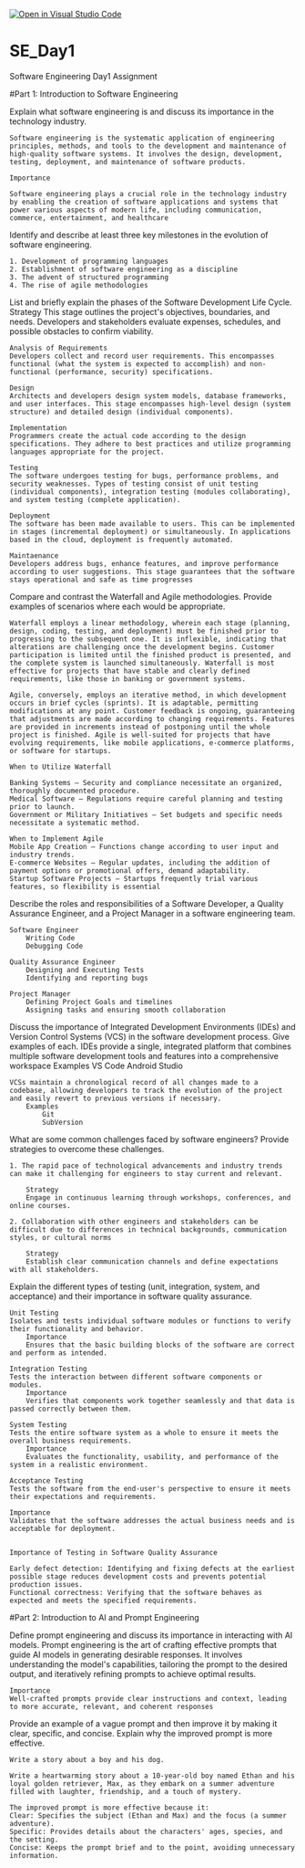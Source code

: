[![Open in Visual Studio Code](https://classroom.github.com/assets/open-in-vscode-2e0aaae1b6195c2367325f4f02e2d04e9abb55f0b24a779b69b11b9e10269abc.svg)](https://classroom.github.com/online_ide?assignment_repo_id=18370970&assignment_repo_type=AssignmentRepo)

# SE_Day1

Software Engineering Day1 Assignment

#Part 1: Introduction to Software Engineering

Explain what software engineering is and discuss its importance in the technology industry.

    Software engineering is the systematic application of engineering principles, methods, and tools to the development and maintenance of high-quality software systems. It involves the design, development, testing, deployment, and maintenance of software products.

    Importance

    Software engineering plays a crucial role in the technology industry by enabling the creation of software applications and systems that power various aspects of modern life, including communication, commerce, entertainment, and healthcare

Identify and describe at least three key milestones in the evolution of software engineering.

    1. Development of programming languages
    2. Establishment of software engineering as a discipline
    3. The advent of structured programming
    4. The rise of agile methodologies

List and briefly explain the phases of the Software Development Life Cycle.
Strategy
This stage outlines the project's objectives, boundaries, and needs. Developers and stakeholders evaluate expenses, schedules, and possible obstacles to confirm viability.

    Analysis of Requirements
    Developers collect and record user requirements. This encompasses functional (what the system is expected to accomplish) and non-functional (performance, security) specifications.

    Design
    Architects and developers design system models, database frameworks, and user interfaces. This stage encompasses high-level design (system structure) and detailed design (individual components).

    Implementation
    Programmers create the actual code according to the design specifications. They adhere to best practices and utilize programming languages appropriate for the project.

    Testing
    The software undergoes testing for bugs, performance problems, and security weaknesses. Types of testing consist of unit testing (individual components), integration testing (modules collaborating), and system testing (complete application).

    Deployment
    The software has been made available to users. This can be implemented in stages (incremental deployment) or simultaneously. In applications based in the cloud, deployment is frequently automated.

    Maintaenance
    Developers address bugs, enhance features, and improve performance according to user suggestions. This stage guarantees that the software stays operational and safe as time progresses

Compare and contrast the Waterfall and Agile methodologies. Provide examples of scenarios where each would be appropriate.

    Waterfall employs a linear methodology, wherein each stage (planning, design, coding, testing, and deployment) must be finished prior to progressing to the subsequent one. It is inflexible, indicating that alterations are challenging once the development begins. Customer participation is limited until the finished product is presented, and the complete system is launched simultaneously. Waterfall is most effective for projects that have stable and clearly defined requirements, like those in banking or government systems.

    Agile, conversely, employs an iterative method, in which development occurs in brief cycles (sprints). It is adaptable, permitting modifications at any point. Customer feedback is ongoing, guaranteeing that adjustments are made according to changing requirements. Features are provided in increments instead of postponing until the whole project is finished. Agile is well-suited for projects that have evolving requirements, like mobile applications, e-commerce platforms, or software for startups.

    When to Utilize Waterfall

    Banking Systems – Security and compliance necessitate an organized, thoroughly documented procedure.
    Medical Software – Regulations require careful planning and testing prior to launch.
    Government or Military Initiatives – Set budgets and specific needs necessitate a systematic method.

    When to Implement Agile
    Mobile App Creation – Functions change according to user input and industry trends.
    E-commerce Websites – Regular updates, including the addition of payment options or promotional offers, demand adaptability.
    Startup Software Projects – Startups frequently trial various features, so flexibility is essential

Describe the roles and responsibilities of a Software Developer, a Quality Assurance Engineer, and a Project Manager in a software engineering team.

    Software Engineer
        Writing Code
        Debugging Code

    Quality Assurance Engineer
        Designing and Executing Tests
        Identifying and reporting bugs

    Project Manager
        Defining Project Goals and timelines
        Assigning tasks and ensuring smooth collaboration

Discuss the importance of Integrated Development Environments (IDEs) and Version Control Systems (VCS) in the software development process. Give examples of each.
IDEs provide a single, integrated platform that combines multiple software development tools and features into a comprehensive workspace
Examples
VS Code
Android Studio

    VCSs maintain a chronological record of all changes made to a codebase, allowing developers to track the evolution of the project and easily revert to previous versions if necessary.
        Examples
            Git
            SubVersion

What are some common challenges faced by software engineers? Provide strategies to overcome these challenges.

    1. The rapid pace of technological advancements and industry trends can make it challenging for engineers to stay current and relevant.

        Strategy
        Engage in continuous learning through workshops, conferences, and online courses.

    2. Collaboration with other engineers and stakeholders can be difficult due to differences in technical backgrounds, communication styles, or cultural norms

        Strategy
        Establish clear communication channels and define expectations with all stakeholders.

Explain the different types of testing (unit, integration, system, and acceptance) and their importance in software quality assurance.

    Unit Testing
    Isolates and tests individual software modules or functions to verify their functionality and behavior.
        Importance
        Ensures that the basic building blocks of the software are correct and perform as intended.

    Integration Testing
    Tests the interaction between different software components or modules.
        Importance
        Verifies that components work together seamlessly and that data is passed correctly between them.

    System Testing
    Tests the entire software system as a whole to ensure it meets the overall business requirements.
        Importance
        Evaluates the functionality, usability, and performance of the system in a realistic environment.

    Acceptance Testing
    Tests the software from the end-user's perspective to ensure it meets their expectations and requirements.

    Importance
    Validates that the software addresses the actual business needs and is acceptable for deployment.


    Importance of Testing in Software Quality Assurance

    Early defect detection: Identifying and fixing defects at the earliest possible stage reduces development costs and prevents potential production issues.
    Functional correctness: Verifying that the software behaves as expected and meets the specified requirements.

#Part 2: Introduction to AI and Prompt Engineering

Define prompt engineering and discuss its importance in interacting with AI models.
Prompt engineering is the art of crafting effective prompts that guide AI models in generating desirable responses. It involves understanding the model's capabilities, tailoring the prompt to the desired output, and iteratively refining prompts to achieve optimal results.

    Importance
    Well-crafted prompts provide clear instructions and context, leading to more accurate, relevant, and coherent responses

Provide an example of a vague prompt and then improve it by making it clear, specific, and concise. Explain why the improved prompt is more effective.

    Write a story about a boy and his dog.

    Write a heartwarming story about a 10-year-old boy named Ethan and his loyal golden retriever, Max, as they embark on a summer adventure filled with laughter, friendship, and a touch of mystery.

    The improved prompt is more effective because it:
    Clear: Specifies the subject (Ethan and Max) and the focus (a summer adventure).
    Specific: Provides details about the characters' ages, species, and the setting.
    Concise: Keeps the prompt brief and to the point, avoiding unnecessary information.
